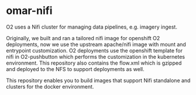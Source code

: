 # omar-nifi

O2 uses a Nifi cluster for managing data pipelines, e.g. imagery ingest.

Originally, we built and ran a tailored nifi image for openshift O2 deployments, now we use the upstream apache/nifi image with mount and entrypoint customization. O2 deployments use the openshift template for nifi in O2-pushbutton which performs the customization in the kubernetes environment. This repository also contains the flow.xml which is gzipped and deployed to the NFS to support deployments as well.

This repository enables you to build images that support Nifi standalone and clusters for the docker environment.

